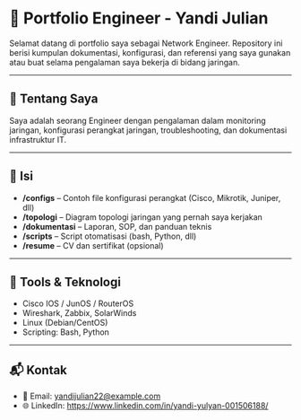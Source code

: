 # 📡 Portfolio Engineer - Yandi Julian

Selamat datang di portfolio saya sebagai Network Engineer. Repository ini berisi kumpulan dokumentasi, konfigurasi, dan referensi yang saya gunakan atau buat selama pengalaman saya bekerja di bidang jaringan.

---

## 🧠 Tentang Saya
Saya adalah seorang Engineer dengan pengalaman dalam monitoring jaringan, konfigurasi perangkat jaringan, troubleshooting, dan dokumentasi infrastruktur IT.

---

## 📁 Isi 
- **/configs** – Contoh file konfigurasi perangkat (Cisco, Mikrotik, Juniper, dll)
- **/topologi** – Diagram topologi jaringan yang pernah saya kerjakan
- **/dokumentasi** – Laporan, SOP, dan panduan teknis
- **/scripts** – Script otomatisasi (bash, Python, dll)
- **/resume** – CV dan sertifikat (opsional)

---

## 🔧 Tools & Teknologi
- Cisco IOS / JunOS / RouterOS
- Wireshark, Zabbix, SolarWinds
- Linux (Debian/CentOS)
- Scripting: Bash, Python

---

## 📬 Kontak
- 📧 Email: yandijulian22@example.com
- 🌐 LinkedIn: https://www.linkedin.com/in/yandi-yulyan-001506188/
